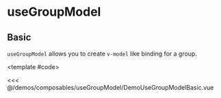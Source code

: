 # useGroupModel

<!-- 👉 Basic -->
<Demo>

## Basic

`useGroupModel` allows you to create `v-model` like binding for a group.

<DemoUseGroupModelBasic />

<template #code>

<<< @/demos/composables/useGroupModel/DemoUseGroupModelBasic.vue

</template>

</Demo>
